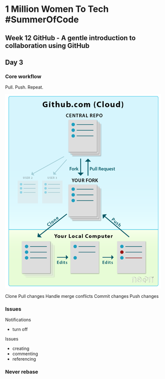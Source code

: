 # 1 Million Women To Tech #SummerOfCode

## Week 12 GitHub - A gentle introduction to collaboration using GitHub

## Day 3

### Core workflow

Pull. Push. Repeat.

![Git in a nutshell](./git-fork-clone-flow.png)

Clone
Pull changes
Handle merge conflicts
Commit changes
Push changes

### Issues

Notifications
- turn off

Issues
- creating
- commenting
- referencing

### Never rebase
